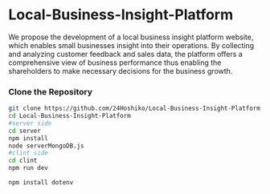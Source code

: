 # Local-Business-Insight-Platform
We propose the development of a local business insight platform website, which enables small businesses insight into their operations. By collecting and analyzing customer feedback and sales data, the platform offers a comprehensive view of business performance thus enabling the shareholders to make necessary decisions for the business growth. 

### **Clone the Repository**
   ```bash
   git clone https://github.com/24Hoshiko/Local-Business-Insight-Platform.git
   cd Local-Business-Insight-Platform
   #server side
   cd server
   npm install
   node serverMongoDB.js
   #clint side
   cd clint
   npm run dev

   npm install dotenv
